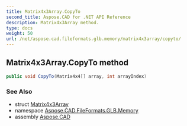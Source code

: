 ```yaml
---
title: Matrix4x3Array.CopyTo
second_title: Aspose.CAD for .NET API Reference
description: Matrix4x3Array method. 
type: docs
weight: 50
url: /net/aspose.cad.fileformats.glb.memory/matrix4x3array/copyto/
---
```

## Matrix4x3Array.CopyTo method

```csharp
public void CopyTo(Matrix4x4[] array, int arrayIndex)
```

### See Also

* struct [Matrix4x3Array](../)
* namespace [Aspose.CAD.FileFormats.GLB.Memory](../../matrix4x3array/)
* assembly [Aspose.CAD](../../../)


